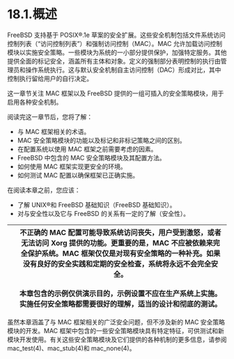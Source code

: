 # 18.1.概述

FreeBSD 支持基于 POSIX®.1e 草案的安全扩展。这些安全机制包括文件系统访问控制列表（“访问控制列表”）和强制访问控制（MAC）。MAC 允许加载访问控制模块以实施安全策略。一些模块为系统的一小部分提供保护，加强特定服务。其他提供全面的标记安全，涵盖所有主体和对象。定义的强制部分表明控制的执行由管理员和操作系统执行。这与默认安全机制自主访问控制（DAC）形成对比，其中控制执行留给用户的自行决定。

这一章节关注 MAC 框架以及 FreeBSD 提供的一组可插入的安全策略模块，用于启用各种安全机制。

阅读完这一章节后，您将了解：

* 与 MAC 框架相关的术语。
* MAC 安全策略模块的功能以及标记和非标记策略之间的区别。
* 在配置系统以使用 MAC 框架之前需要考虑的因素。
* FreeBSD 中包含的 MAC 安全策略模块及其配置方法。
* 如何使用 MAC 框架实现更安全的环境。
* 如何测试 MAC 配置以确保框架已正确实施。

在阅读本章之前，您应该：

* 了解 UNIX®和 FreeBSD 基础知识（FreeBSD 基础知识）。
* 对与安全性以及它与 FreeBSD 的关系有一定的了解（安全性）。

|  | 不正确的 MAC 配置可能导致系统访问丧失，用户受到激怒，或者无法访问 Xorg 提供的功能。更重要的是，MAC 不应被依赖来完全保护系统。MAC 框架仅仅是对现有安全策略的一种补充。如果没有良好的安全实践和定期的安全检查，系统将永远不会完全安全。<br /><br />本章包含的示例仅供演示目的，示例设置不应在生产系统上实施。实施任何安全策略都需要很好的理解，适当的设计和彻底的测试。 |
| -- | --------------------------------------------------------------------------------------------------------------------------------------------------------------------------------------------------------------------------------------------------------------------------------------------------------------------------------------------------------------- |

虽然本章涵盖了与 MAC 框架相关的广泛安全问题，但不涉及新的 MAC 安全策略模块的开发。MAC 框架中包含的一些安全策略模块具有特定特征，可供测试和新模块开发使用。有关这些安全策略模块及它们提供的各种机制的更多信息，请参阅 mac_test(4)、mac_stub(4)和 mac_none(4)。
